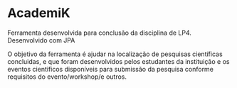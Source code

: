 # AcademiK
Ferramenta desenvolvida para conclusão da disciplina de LP4. Desenvolvido com JPA

O objetivo da ferramenta é ajudar na localização de pesquisas científicas concluidas, 
e que foram desenvolvidos pelos estudantes da instituição e os eventos cientificos disponíveis
para submissão da pesquisa conforme requisitos do evento/workshop/e outros.
